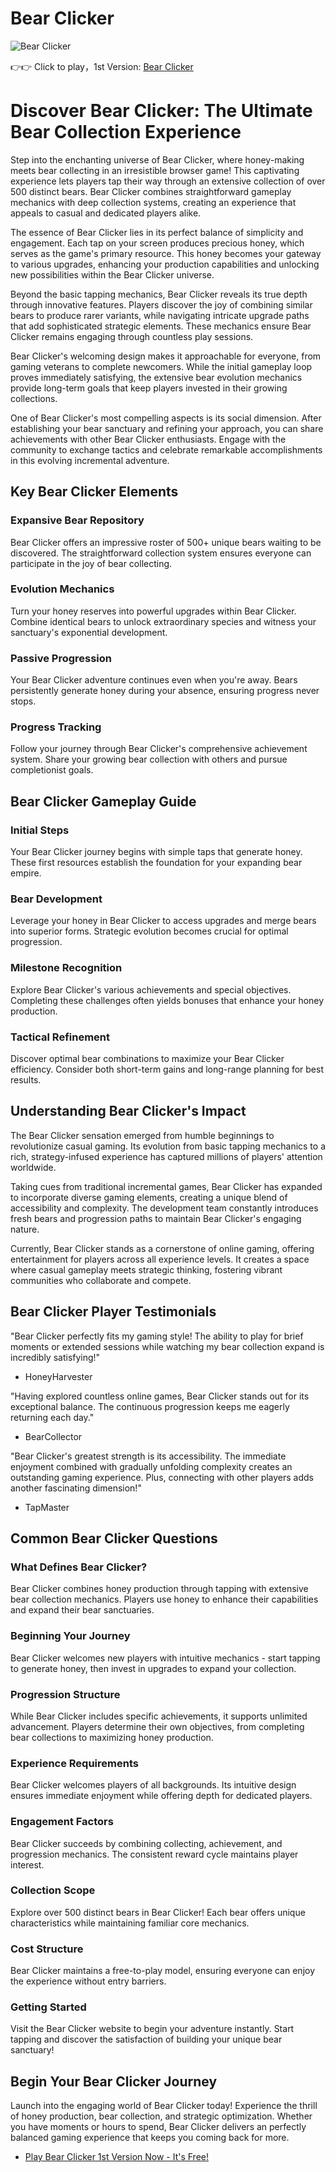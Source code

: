 # Bear Clicker

![Bear Clicker](https://raw.githubusercontent.com/bearclicker/bearclicker/refs/heads/main/bear-clicker.png "Bear Clicker")

👉👉 Click to play，1st Version: [Bear Clicker](https://clicker-game.com/bear-clicker/ "Bear Clicker")

# Discover Bear Clicker: The Ultimate Bear Collection Experience

Step into the enchanting universe of Bear Clicker, where honey-making meets bear collecting in an irresistible browser game! This captivating experience lets players tap their way through an extensive collection of over 500 distinct bears. Bear Clicker combines straightforward gameplay mechanics with deep collection systems, creating an experience that appeals to casual and dedicated players alike.

The essence of Bear Clicker lies in its perfect balance of simplicity and engagement. Each tap on your screen produces precious honey, which serves as the game's primary resource. This honey becomes your gateway to various upgrades, enhancing your production capabilities and unlocking new possibilities within the Bear Clicker universe.

Beyond the basic tapping mechanics, Bear Clicker reveals its true depth through innovative features. Players discover the joy of combining similar bears to produce rarer variants, while navigating intricate upgrade paths that add sophisticated strategic elements. These mechanics ensure Bear Clicker remains engaging through countless play sessions.

Bear Clicker's welcoming design makes it approachable for everyone, from gaming veterans to complete newcomers. While the initial gameplay loop proves immediately satisfying, the extensive bear evolution mechanics provide long-term goals that keep players invested in their growing collections. 

One of Bear Clicker's most compelling aspects is its social dimension. After establishing your bear sanctuary and refining your approach, you can share achievements with other Bear Clicker enthusiasts. Engage with the community to exchange tactics and celebrate remarkable accomplishments in this evolving incremental adventure.

## Key Bear Clicker Elements

### Expansive Bear Repository

Bear Clicker offers an impressive roster of 500+ unique bears waiting to be discovered. The straightforward collection system ensures everyone can participate in the joy of bear collecting.

### Evolution Mechanics

Turn your honey reserves into powerful upgrades within Bear Clicker. Combine identical bears to unlock extraordinary species and witness your sanctuary's exponential development.

### Passive Progression

Your Bear Clicker adventure continues even when you're away. Bears persistently generate honey during your absence, ensuring progress never stops.

### Progress Tracking

Follow your journey through Bear Clicker's comprehensive achievement system. Share your growing bear collection with others and pursue completionist goals.

## Bear Clicker Gameplay Guide

### Initial Steps

Your Bear Clicker journey begins with simple taps that generate honey. These first resources establish the foundation for your expanding bear empire.

### Bear Development

Leverage your honey in Bear Clicker to access upgrades and merge bears into superior forms. Strategic evolution becomes crucial for optimal progression.

### Milestone Recognition

Explore Bear Clicker's various achievements and special objectives. Completing these challenges often yields bonuses that enhance your honey production.

### Tactical Refinement

Discover optimal bear combinations to maximize your Bear Clicker efficiency. Consider both short-term gains and long-range planning for best results.

## Understanding Bear Clicker's Impact

The Bear Clicker sensation emerged from humble beginnings to revolutionize casual gaming. Its evolution from basic tapping mechanics to a rich, strategy-infused experience has captured millions of players' attention worldwide.

Taking cues from traditional incremental games, Bear Clicker has expanded to incorporate diverse gaming elements, creating a unique blend of accessibility and complexity. The development team constantly introduces fresh bears and progression paths to maintain Bear Clicker's engaging nature.

Currently, Bear Clicker stands as a cornerstone of online gaming, offering entertainment for players across all experience levels. It creates a space where casual gameplay meets strategic thinking, fostering vibrant communities who collaborate and compete.

## Bear Clicker Player Testimonials

"Bear Clicker perfectly fits my gaming style! The ability to play for brief moments or extended sessions while watching my bear collection expand is incredibly satisfying!"
- HoneyHarvester

"Having explored countless online games, Bear Clicker stands out for its exceptional balance. The continuous progression keeps me eagerly returning each day."
- BearCollector

"Bear Clicker's greatest strength is its accessibility. The immediate enjoyment combined with gradually unfolding complexity creates an outstanding gaming experience. Plus, connecting with other players adds another fascinating dimension!"
- TapMaster

## Common Bear Clicker Questions

### What Defines Bear Clicker?

Bear Clicker combines honey production through tapping with extensive bear collection mechanics. Players use honey to enhance their capabilities and expand their bear sanctuaries.

### Beginning Your Journey

Bear Clicker welcomes new players with intuitive mechanics - start tapping to generate honey, then invest in upgrades to expand your collection.

### Progression Structure

While Bear Clicker includes specific achievements, it supports unlimited advancement. Players determine their own objectives, from completing bear collections to maximizing honey production.

### Experience Requirements

Bear Clicker welcomes players of all backgrounds. Its intuitive design ensures immediate enjoyment while offering depth for dedicated players.

### Engagement Factors

Bear Clicker succeeds by combining collecting, achievement, and progression mechanics. The consistent reward cycle maintains player interest.

### Collection Scope

Explore over 500 distinct bears in Bear Clicker! Each bear offers unique characteristics while maintaining familiar core mechanics.

### Cost Structure

Bear Clicker maintains a free-to-play model, ensuring everyone can enjoy the experience without entry barriers.

### Getting Started

Visit the Bear Clicker website to begin your adventure instantly. Start tapping and discover the satisfaction of building your unique bear sanctuary!

## Begin Your Bear Clicker Journey

Launch into the engaging world of Bear Clicker today! Experience the thrill of honey production, bear collection, and strategic optimization. Whether you have moments or hours to spend, Bear Clicker delivers an perfectly balanced gaming experience that keeps you coming back for more.
- [Play Bear Clicker 1st Version Now - It's Free!](https://clicker-game.com/bear-clicker/)
